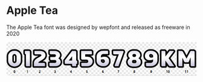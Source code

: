 # Apple Tea
The Apple Tea font was designed by wepfont and released as freeware in 2020

![apple-tea-overview](/001-apple-tea/apple-tea.png)
